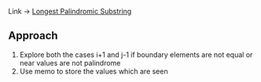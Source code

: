 Link -> [Longest Palindromic Substring](https://neetcode.io/problems/longest-palindromic-substring)

## Approach
1. Explore both the cases i+1 and j-1 if boundary elements are not equal or near values are not palindrome
2. Use memo to store the values which are seen